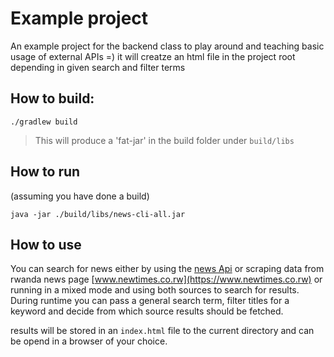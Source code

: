 # Example project
An example project for the backend class to play around and teaching basic usage of external APIs =) 
it will creatze an html file in the project root depending in given search and filter terms

## How to build:

```shell
./gradlew build
```

> This will produce a 'fat-jar' in the build folder under `build/libs`

## How to run
(assuming you have done a build)

```shell
java -jar ./build/libs/news-cli-all.jar
```

## How to use
You can search for news either by using the [news Api](https://newsapi.org) or scraping data from rwanda news page [www.newtimes.co.rw](https://www.newtimes.co.rw) or running in a mixed mode and using both sources to search for results.
During runtime you can pass a general search term, filter titles for a keyword and decide from which source results should be fetched.

results will be stored in an `index.html` file to the current directory and can be opend in a browser of your choice.
